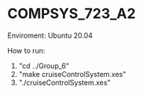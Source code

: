 # COMPSYS_723_A2

Enviroment: Ubuntu 20.04

How to run: 
1. "cd ../Group_6"
2. "make cruiseControlSystem.xes"
3. "./cruiseControlSystem.xes"
